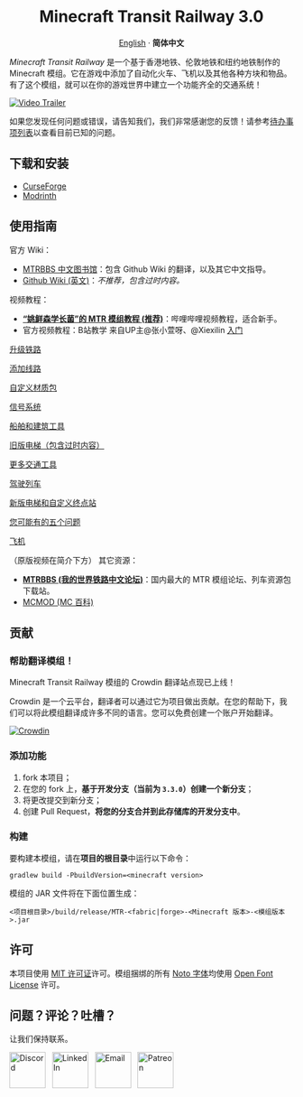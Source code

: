 <p align="center">
 <h1 align="center">Minecraft Transit Railway 3.0</h1>
</p>

<p align="center">
  <a href="/README.md">English</a>
  ·
  <b>简体中文</b>
</p>

_Minecraft Transit Railway_ 是一个基于香港地铁、伦敦地铁和纽约地铁制作的 Minecraft 模组。它在游戏中添加了自动化火车、飞机以及其他各种方块和物品。有了这个模组，就可以在你的游戏世界中建立一个功能齐全的交通系统！

[![Video Trailer](https://github.com/jonafanho/Minecraft-Transit-Railway/blob/master/images/footer/video-preview.png)](https://www.bilibili.com/video/BV1eh411h7TT)

如果您发现任何问题或错误，请告知我们，我们非常感谢您的反馈！请参考[待办事项列表](https://github.com/jonafanho/Minecraft-Transit-Railway/projects/2)以查看目前已知的问题。

## 下载和安装

- [CurseForge](https://www.curseforge.com/minecraft/mc-mods/minecraft-transit-railway)
- [Modrinth](https://modrinth.com/mod/minecraft-transit-railway)

## 使用指南

官方 Wiki：
- [MTRBBS 中文图书馆](https://www.mtrbbs.top/forum-169-1.html)：包含 Github Wiki 的翻译，以及其它中文指导。
- [Github Wiki (英文)](https://github.com/jonafanho/Minecraft-Transit-Railway/wiki)：_不推荐，包含过时内容。_

视频教程：
- [**“姚鲜森学长菌”的 MTR 模组教程 (推荐)**](https://space.bilibili.com/1170347936/channel/collectiondetail?sid=203289)：哔哩哔哩视频教程，适合新手。
- 官方视频教程：B站教学
来自UP主@张小萱呀、@Xiexilin
[入门](https://www.bilibili.com/video/BV1x44y1m7Lb/?spm_id_from=333.788.recommend_more_video.10&vd_source=9476e9daabe90b3a085f4bfc81971915)

[升级铁路](https://www.bilibili.com/video/BV1JL411n7vu/?spm_id_from=333.788.recommend_more_video.8&vd_source=9476e9daabe90b3a085f4bfc81971915)

[添加线路](https://www.bilibili.com/video/BV1RL411E7uF/?spm_id_from=333.788.recommend_more_video.0&vd_source=9476e9daabe90b3a085f4bfc81971915)

[自定义材质包](https://www.bilibili.com/video/BV1iU4y1c7ab/?spm_id_from=333.788.recommend_more_video.-1&vd_source=9476e9daabe90b3a085f4bfc81971915)

[信号系统](https://www.bilibili.com/video/BV1pR4y1W7PQ/spm_id_from=333.788.recommend_more_video.-1&vd_source=9476e9daabe90b3a085f4bfc81971915)

[船舶和建筑工具](https://www.bilibili.com/video/BV1Vr4y1b7jW/?spm_id_from=333.788.recommend_more_video.-1&vd_source=9476e9daabe90b3a085f4bfc81971915)

[旧版电梯（包含过时内容）](https://www.bilibili.com/video/BV1qZ4y1e7Q1/?spm_id_from=333.788.recommend_more_video.-1&vd_source=9476e9daabe90b3a085f4bfc81971915)

[更多交通工具](https://www.bilibili.com/video/BV1HB4y1W7PL/?spm_id_from=333.788.recommend_more_video.0&vd_source=9476e9daabe90b3a085f4bfc81971915)

[驾驶列车](https://www.bilibili.com/video/BV1be4y1B7x6/?spm_id_from=333.788.recommend_more_video.-1&vd_source=9476e9daabe90b3a085f4bfc81971915)

[新版电梯和自定义终点站](https://www.bilibili.com/video/BV1Lv4y1R7pM/?spm_id_from=333.788.recommend_more_video.-1&vd_source=9476e9daabe90b3a085f4bfc81971915)

[您可能有的五个问题](https://www.bilibili.com/video/BV1rs4y1J7Us/?spm_id_from=333.788.recommend_more_video.0&vd_source=9476e9daabe90b3a085f4bfc81971915)

[飞机](https://www.bilibili.com/video/BV1Cv4y1C7xa/?spm_id_from=333.788.recommend_more_video.-1&vd_source=9476e9daabe90b3a085f4bfc81971915)

（原版视频在简介下方）
其它资源：
- [**MTRBBS (我的世界铁路中文论坛)**](https://www.mtrbbs.top/)：国内最大的 MTR 模组论坛、列车资源包下载站。
- [MCMOD (MC 百科)](https://www.mcmod.cn/class/2157.html)

## 贡献

### 帮助翻译模组！

Minecraft Transit Railway 模组的 Crowdin 翻译站点现已上线！

Crowdin 是一个云平台，翻译者可以通过它为项目做出贡献。在您的帮助下，我们可以将此模组翻译成许多不同的语言。您可以免费创建一个账户开始翻译。

[![Crowdin](https://badges.crowdin.net/minecraft-transit-railway/localized.svg)](https://crowdin.com/project/minecraft-transit-railway)

### 添加功能

1. fork 本项目；
2. 在您的 fork 上，**基于开发分支（当前为 `3.3.0`）创建一个新分支**；
3. 将更改提交到新分支；
4. 创建 Pull Request，**将您的分支合并到此存储库的开发分支中**。

### 构建

要构建本模组，请在**项目的根目录**中运行以下命令：

```
gradlew build -PbuildVersion=<minecraft version>
```

模组的 JAR 文件将在下面位置生成：

```
<项目根目录>/build/release/MTR-<fabric|forge>-<Minecraft 版本>-<模组版本>.jar
```

## 许可

本项目使用 [MIT 许可证](https://opensource.org/licenses/MIT)许可。模组捆绑的所有 [Noto 字体](http://www.google.com/get/noto/)均使用 [Open Font License](http://scripts.sil.org/OFL) 许可。

## 问题？评论？吐槽？

让我们保持联系。

<a href="https://discord.gg/PVZ2nfUaTW" target="_blank"><img src="https://github.com/jonafanho/Minecraft-Transit-Railway/blob/master/images/footer/discord.png" alt="Discord" width=64></a>
&nbsp;
<a href="https://www.linkedin.com/in/jonathanho33" target="_blank"><img src="https://github.com/jonafanho/Minecraft-Transit-Railway/blob/master/images/footer/linked_in.png" alt="LinkedIn" width=64></a>
&nbsp;
<a href="mailto:jonho.minecraft@gmail.com" target="_blank"><img src="https://github.com/jonafanho/Minecraft-Transit-Railway/blob/master/images/footer/email.png" alt="Email" width=64></a>
&nbsp;
<a href="https://www.patreon.com/minecraft_transit_railway" target="_blank"><img src="https://github.com/jonafanho/Minecraft-Transit-Railway/blob/master/images/footer/patreon.png" alt="Patreon" width=64></a>
